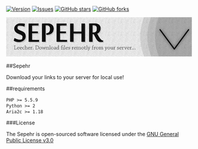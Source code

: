 [![Version     ](https://img.shields.io/github/release/Becca4Eva/Aria-Leecher.svg)](https://github.com/Becca4Eva/Aria-Leecher/releases/)
[![Issues      ](https://img.shields.io/github/issues/Becca4Eva/Aria-Leecher.svg)](https://github.com/Becca4Eva/Aria-Leecher/issues/)
[![GitHub stars](https://img.shields.io/github/stars/Becca4Eva/Aria-Leecher.svg)](https://github.com/Becca4Eva/Aria-Leecher/stargazers)
[![GitHub forks](https://img.shields.io/github/forks/Becca4Eva/Aria-Leecher.svg)](https://github.com/Becca4Eva/Aria-Leecher/network)

![Logo](logo.jpg)

##Sepehr

Download your links to your server for local use!

##requirements

    PHP >= 5.5.9
    Python >= 2
    Aria2c >= 1.18


###License

The Sepehr is open-sourced software licensed under the [GNU General Public License v3.0](https://www.gnu.org/copyleft/gpl.html)
